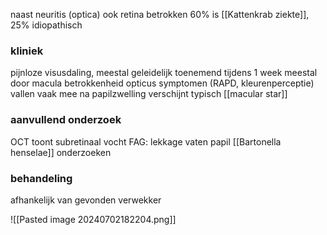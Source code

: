 naast neuritis (optica) ook retina betrokken
60% is [[Kattenkrab ziekte]], 25% idiopathisch 

### kliniek
pijnloze visusdaling, meestal geleidelijk toenemend tijdens 1 week
meestal door macula betrokkenheid
opticus symptomen (RAPD, kleurenperceptie) vallen vaak mee
na papilzwelling verschijnt typisch [[macular star]]

### aanvullend onderzoek
OCT toont subretinaal vocht
FAG: lekkage vaten papil
[[Bartonella henselae]] onderzoeken

### behandeling
afhankelijk van gevonden verwekker

![[Pasted image 20240702182204.png]]
